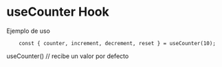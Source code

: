 # useCounter Hook

Ejemplo de uso
```
    const { counter, increment, decrement, reset } = useCounter(10);
```

useCounter() // recibe un valor por defecto